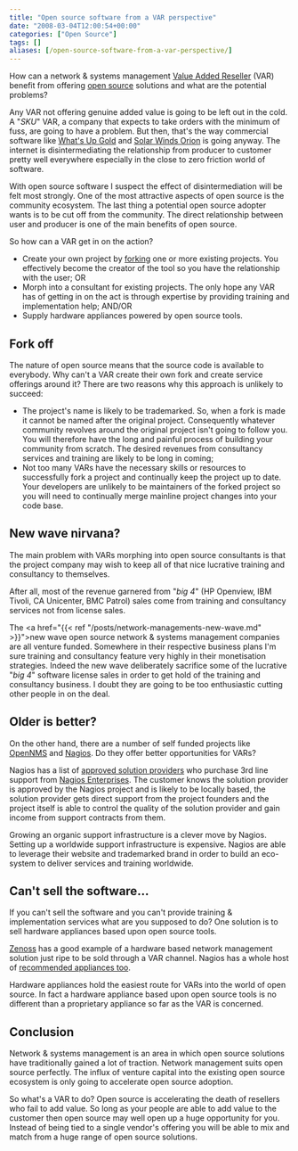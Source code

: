 ```yaml
---
title: "Open source software from a VAR perspective"
date: "2008-03-04T12:00:54+00:00"
categories: ["Open Source"]
tags: []
aliases: [/open-source-software-from-a-var-perspective/]
---
```


How can a network &amp; systems management <a href="https://en.wikipedia.org/wiki/Value-added_reseller">Value Added Reseller</a> (VAR) benefit from offering <a href="https://en.wikipedia.org/wiki/Open_source">open source</a> solutions and what are the potential problems?

Any VAR not offering genuine added value is going to be left out in the cold. A "<em>SKU</em>" VAR,  a company that expects to take orders with the minimum of fuss, are going to have a problem. But then, that's the way commercial software like <a href="http://www.whatsupgold.com/">What's Up Gold</a> and <a href="http://www.solarwinds.com/products/orion/">Solar Winds Orion</a> is going anyway. The internet is disintermediating the relationship from producer to customer pretty well everywhere especially in the close to zero friction world of software.

With open source software I suspect the effect of disintermediation will be felt most strongly. One of the most attractive aspects of open source is the community ecosystem. The last thing a potential open source adopter wants is to be cut off from the community. The direct relationship between user and producer is one of the main benefits of open source.

So how can a VAR get in on the action?
<ul>
	<li>Create your own project by <a href="https://en.wikipedia.org/wiki/Fork_%28software_development%29">forking</a> one or more existing projects. You effectively become the creator of the tool so you have the relationship with the user; OR</li>
	<li>Morph into a consultant for existing projects. The only hope any VAR has of getting in on the act is through expertise by providing training and implementation help; AND/OR</li>
	<li>Supply hardware appliances powered by open source tools.</li>
</ul>
<h2>Fork off</h2>
The nature of open source means that the source code is available to everybody. Why can't a VAR create their own fork and create service offerings around it? There are two reasons why this approach is unlikely to succeed:
<ul>
	<li>The project's name is likely to be trademarked. So, when a fork is made it cannot be named after the original project. Consequently whatever community revolves around the original project isn't going to follow you. You will therefore have the long and painful process of building your community from scratch. The desired revenues from consultancy services and training are likely to be long in coming;</li>
	<li>Not too many VARs have the necessary skills or resources to successfully fork a project and continually keep the project up to date. Your developers are unlikely to be maintainers of the forked project so you will need to continually merge mainline project changes into your code base.</li>
</ul>
<h2>New wave nirvana?</h2>
The main problem with VARs morphing into open source consultants is that the project company may wish to keep all of that nice lucrative training and consultancy to themselves.

After all, most of the revenue garnered from "<em>big 4</em>" (<span class="highlightedSearchTerm">HP</span> Openview, IBM <span class="highlightedSearchTerm">T</span>ivoli, CA Unicen<span class="highlightedSearchTerm">t</span>er, BMC Pa<span class="highlightedSearchTerm">t</span>rol) sales come from training and consultancy services not from license sales.

The <a href="{{< ref "/posts/network-managements-new-wave.md" >}}">new wave open source network &amp; systems management</a> companies are all venture funded. Somewhere in their respective business plans I'm sure training and consultancy feature very highly in their monetisation strategies. Indeed the new wave deliberately sacrifice some of the lucrative "<em>big 4</em>" software license sales in order to get hold of the training and consultancy business. I doubt they are going to be too enthusiastic cutting other people in on the deal.
<h2>Older is better?</h2>
On the other hand, there are a number of self funded projects like <a href="https://www.opennms.org/">OpenNMS</a> and <a href="http://www.nagios.org/">Nagios</a>. Do they offer better opportunities for VARs?

Nagios has a list of <a href="http://www.nagios.com/partners/">approved solution providers</a> who purchase 3rd line support from <a href="http://www.nagios.com/">Nagios Enterprises</a>. The customer knows the solution provider is approved by the Nagios project and is likely to be locally based, the solution provider gets direct support from the project founders and the project itself is able to control the quality of the solution provider and gain income from support contracts from them.

Growing an organic support infrastructure is a clever move by Nagios. Setting up a worldwide support infrastructure is expensive. Nagios are able to leverage their website and trademarked brand in order to build an eco-system to deliver services and training worldwide.
<h2>Can't sell the software...</h2>
If you can't sell the software and you can't provide training &amp; implementation services what are you supposed to do? One solution is to sell hardware appliances based upon open source tools.

<a href="http://www.zenoss.org/">Zenoss</a> has a good example of a hardware based network management solution just ripe to be sold through a VAR channel. Nagios has a whole host of <a href="http://www.nagios.org/solutions/">recommended appliances too</a>.

Hardware appliances hold the easiest route for VARs into the world of open source. In fact a hardware appliance based upon open source tools is no different than a proprietary appliance so far as the VAR is concerned.
<h2>Conclusion</h2>
Network &amp; systems management is an area in which open source solutions have traditionally gained a lot of traction. Network management suits open source perfectly. The influx of venture capital into the existing open source ecosystem is only going to accelerate open source adoption.

So what's a VAR to do? Open source is accelerating the death of resellers who fail to add value. So long as your people are able to add value to the customer then open source may well open up a huge opportunity for you. Instead of being tied to a single vendor's offering you will be able to mix and match from a huge range of open source solutions.
